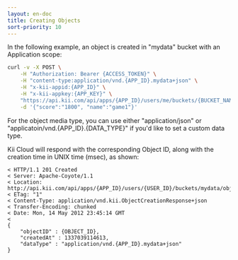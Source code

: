 ```yaml
---
layout: en-doc
title: Creating Objects
sort-priority: 10
---
```

In the following example, an object is created in "mydata" bucket with an Application scope:

```sh
curl -v -X POST \
    -H "Authorization: Bearer {ACCESS_TOKEN}" \
    -H "content-type:application/vnd.{APP_ID}.mydata+json" \
    -H "x-kii-appid:{APP_ID}" \
    -H "x-kii-appkey:{APP_KEY}" \
    "https://api.kii.com/api/apps/{APP_ID}/users/me/buckets/{BUCKET_NAME}/objects" \
    -d '{"score":"1800", "name":"game1"}'
```

For the object media type, you can use either "application/json" or "applicatoin/vnd.{APP\_ID}.{DATA\_TYPE}" if you'd like to set a custom data type.

Kii Cloud will respond with the corresponding Object ID, along with the creation time in UNIX time (msec), as shown:

```
< HTTP/1.1 201 Created
< Server: Apache-Coyote/1.1
< Location: http://api.kii.com/api/apps/{APP_ID}/users/{USER_ID}/buckets/mydata/objects/{OBJECT_ID}
< ETag: "1"
< Content-Type: application/vnd.kii.ObjectCreationResponse+json
< Transfer-Encoding: chunked
< Date: Mon, 14 May 2012 23:45:14 GMT
<
{
    "objectID" : {OBJECT_ID},
    "createdAt" : 1337039114613,
    "dataType" : "application/vnd.{APP_ID}.mydata+json"
}
```
